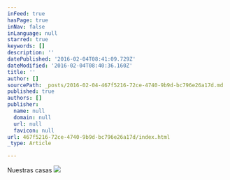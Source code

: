 ```yaml
---
inFeed: true
hasPage: true
inNav: false
inLanguage: null
starred: true
keywords: []
description: ''
datePublished: '2016-02-04T08:41:09.729Z'
dateModified: '2016-02-04T08:40:36.160Z'
title: ''
author: []
sourcePath: _posts/2016-02-04-467f5216-72ce-4740-9b9d-bc796e26a17d.md
published: true
authors: []
publisher:
  name: null
  domain: null
  url: null
  favicon: null
url: 467f5216-72ce-4740-9b9d-bc796e26a17d/index.html
_type: Article

---
```

Nuestras casas
![](https://the-grid-user-content.s3-us-west-2.amazonaws.com/43015da1-0f51-4254-9999-25c861ed4438.jpg)